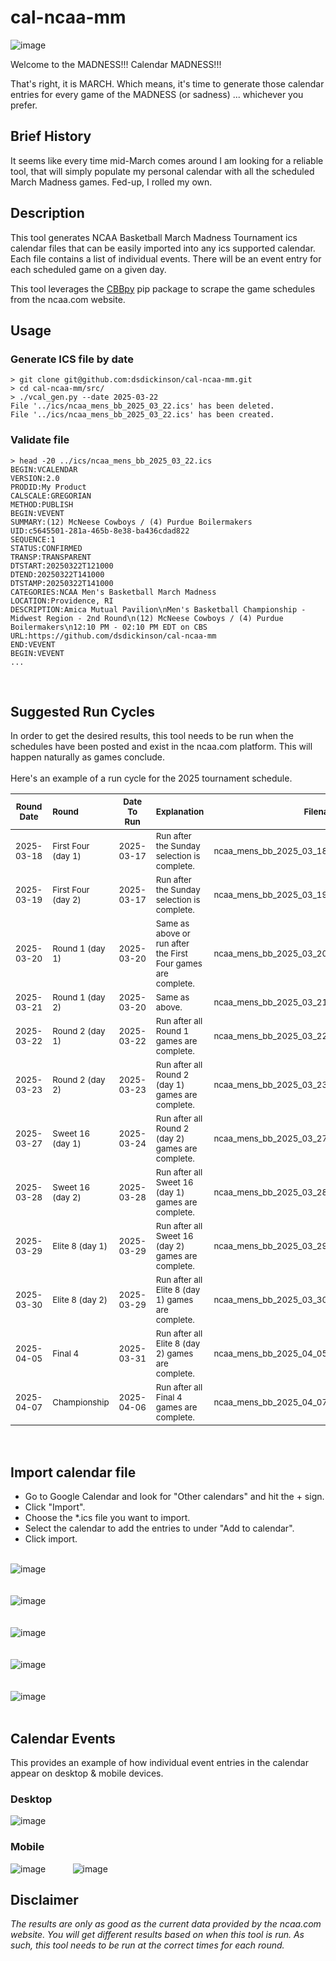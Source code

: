 # cal-ncaa-mm

![image](https://github.com/user-attachments/assets/5079cef3-3fae-4b41-8fa0-25c3942fcd37)

Welcome to the MADNESS!!!
Calendar MADNESS!!!

That's right, it is MARCH. Which means, it's time to generate those calendar entries for every game of the MADNESS (or sadness) ... whichever you prefer.

## Brief History

It seems like every time mid-March comes around I am looking for a reliable tool, that will simply populate my personal calendar with all the scheduled March Madness games. Fed-up, I rolled my own.

## Description
This tool generates NCAA Basketball March Madness Tournament ics calendar files that can be easily imported into any ics supported calendar. Each file contains a list of individual events. There will be an event entry for each scheduled game on a given day.

This tool leverages the [CBBpy](https://pypi.org/project/CBBpy/) pip package to scrape the game schedules from the ncaa.com website.

## Usage 

### Generate ICS file by date
```
> git clone git@github.com:dsdickinson/cal-ncaa-mm.git
> cd cal-ncaa-mm/src/
> ./vcal_gen.py --date 2025-03-22
File '../ics/ncaa_mens_bb_2025_03_22.ics' has been deleted.
File '../ics/ncaa_mens_bb_2025_03_22.ics' has been created.
```

### Validate file
```
> head -20 ../ics/ncaa_mens_bb_2025_03_22.ics
BEGIN:VCALENDAR
VERSION:2.0
PRODID:My Product
CALSCALE:GREGORIAN
METHOD:PUBLISH
BEGIN:VEVENT
SUMMARY:(12) McNeese Cowboys / (4) Purdue Boilermakers
UID:c5645501-281a-465b-8e38-ba436cdad822
SEQUENCE:1
STATUS:CONFIRMED
TRANSP:TRANSPARENT
DTSTART:20250322T121000
DTEND:20250322T141000
DTSTAMP:20250322T141000
CATEGORIES:NCAA Men's Basketball March Madness
LOCATION:Providence, RI
DESCRIPTION:Amica Mutual Pavilion\nMen's Basketball Championship - Midwest Region - 2nd Round\n(12) McNeese Cowboys / (4) Purdue Boilermakers\n12:10 PM - 02:10 PM EDT on CBS
URL:https://github.com/dsdickinson/cal-ncaa-mm
END:VEVENT
BEGIN:VEVENT
...
```

<br/>

## Suggested Run Cycles
In order to get the desired results, this tool needs to be run when the schedules have been posted and exist in the ncaa.com platform. This will happen naturally as games conclude.<br/><br/>
Here's an example of a run cycle for the 2025 tournament schedule.

| <sub>Round Date</sub>  | <sub>Round</sub>              | <sub>Date To Run</sub> | <sub>Explanation</sub>                                                   | <sub>Filename</sub>
| :--------------------: | :---------------------------  | :--------------------: | :----------------------------------------------------------------------- | --------------------------------------:
|  <sub>2025-03-18</sub> | <sub>First Four (day 1)</sub> |  <sub>2025-03-17</sub> | <sub>Run after the Sunday selection is complete.</sub>                   | <sub>ncaa_mens_bb_2025_03_18.ics</sub>
|  <sub>2025-03-19</sub> | <sub>First Four (day 2)</sub> |  <sub>2025-03-17</sub> | <sub>Run after the Sunday selection is complete.</sub>                   | <sub>ncaa_mens_bb_2025_03_19.ics</sub>
|  <sub>2025-03-20</sub> | <sub>Round 1 (day 1)</sub>    |  <sub>2025-03-20</sub> | <sub>Same as above or run after the First Four games are complete.</sub> | <sub>ncaa_mens_bb_2025_03_20.ics</sub>
|  <sub>2025-03-21</sub> | <sub>Round 1 (day 2)</sub>    |  <sub>2025-03-20</sub> | <sub>Same as above.</sub>                                                | <sub>ncaa_mens_bb_2025_03_21.ics</sub>
|  <sub>2025-03-22</sub> | <sub>Round 2 (day 1)</sub>    |  <sub>2025-03-22</sub> | <sub>Run after all Round 1 games are complete.</sub>                     | <sub>ncaa_mens_bb_2025_03_22.ics</sub>
|  <sub>2025-03-23</sub> | <sub>Round 2 (day 2)</sub>    |  <sub>2025-03-23</sub> | <sub>Run after all Round 2 (day 1) games are complete.</sub>             | <sub>ncaa_mens_bb_2025_03_23.ics</sub>
|  <sub>2025-03-27</sub> | <sub>Sweet 16 (day 1)</sub>   |  <sub>2025-03-24</sub> | <sub>Run after all Round 2 (day 2) games are complete.</sub>             | <sub>ncaa_mens_bb_2025_03_27.ics</sub>
|  <sub>2025-03-28</sub> | <sub>Sweet 16 (day 2)</sub>   |  <sub>2025-03-28</sub> | <sub>Run after all Sweet 16 (day 1) games are complete.</sub>            | <sub>ncaa_mens_bb_2025_03_28.ics</sub>
|  <sub>2025-03-29</sub> | <sub>Elite 8 (day 1)</sub>    |  <sub>2025-03-29</sub> | <sub>Run after all Sweet 16 (day 2) games are complete.</sub>            | <sub>ncaa_mens_bb_2025_03_29.ics</sub>
|  <sub>2025-03-30</sub> | <sub>Elite 8 (day 2)</sub>    |  <sub>2025-03-29</sub> | <sub>Run after all Elite 8 (day 1) games are complete.</sub>             | <sub>ncaa_mens_bb_2025_03_30.ics</sub>
|  <sub>2025-04-05</sub> | <sub>Final 4</sub>            |  <sub>2025-03-31</sub> | <sub>Run after all Elite 8 (day 2) games are complete.</sub>             | <sub>ncaa_mens_bb_2025_04_05.ics</sub>
|  <sub>2025-04-07</sub> | <sub>Championship</sub>       |  <sub>2025-04-06</sub> | <sub>Run after all Final 4 games are complete.</sub>                     | <sub>ncaa_mens_bb_2025_04_07.ics</sub>

<br/>

## Import calendar file
* Go to Google Calendar and look for "Other calendars" and hit the + sign.<br/>
* Click "Import".<br/>
* Choose the *.ics file you want to import.<br/>
* Select the calendar to add the entries to under "Add to calendar".<br/>
* Click import.<br/><br/>

![image](https://github.com/user-attachments/assets/f26e24d5-0aef-46c0-84dd-d934ab9fe68f) <br/><br/><br/>
![image](https://github.com/user-attachments/assets/135a19a4-a7fa-4cca-b37b-f7d10578b24a) <br/><br/><br/>
![image](https://github.com/user-attachments/assets/4552f2e9-37a1-4aa3-8a75-ac9f86437ad6) <br/><br/><br/>
![image](https://github.com/user-attachments/assets/60f0bcf8-8339-4a88-a1ce-44755ff344cd) <br/><br/><br/>
![image](https://github.com/user-attachments/assets/9d3b67a0-5965-4b75-b8d5-bdd00e7d4aa7) <br/><br/>

## Calendar Events

This provides an example of how individual event entries in the calendar appear on desktop & mobile devices.

### Desktop
![image](https://github.com/user-attachments/assets/1497caec-0277-46ea-93aa-51341a9088f3)

### Mobile
![image](https://github.com/user-attachments/assets/071cdef2-3539-4e1f-97dd-4f6e84fd28d1) &nbsp;&nbsp;&nbsp;&nbsp;&nbsp;&nbsp;&nbsp;&nbsp;&nbsp;
![image](https://github.com/user-attachments/assets/8403c82d-7e22-42ff-866f-e2c4ee828289)


## Disclaimer
<i>The results are only as good as the current data provided by the ncaa.com website. You will get different results based on when this tool is run. As such, this tool needs to be run at the correct times for each round.</i>
